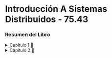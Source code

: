 # Introducción A Sistemas Distribuidos - 75.43

### Resumen del Libro

<details>
 <summary>  Capitulo 1 🍾 </summary> 
 


*host* o *end systems*: dispositivos conectados a la red (lapotot, tablet, reloj, etc).

Estos ultimos conectados por una red de *communication links* y *packet switches*.

![image](https://user-images.githubusercontent.com/71232328/160488180-daf2192f-ce6a-45b4-ac0f-9b4b0ba07cc0.png)

Los *links*  transmiten de acuerda a una *transmission rate* medida en bits/segundo.

*Packet*: paquete de informacion a ser enviado a través de la red.

El *packet switch* toma el *packet* que viene de su *comunication link* de entrada y lo redirecciona a uno de salida. Un *packet switch* puede ser un *router* (en *network core*) o un *link-layer switch*(en *acces network*).

El camino recorrido por el *packet* es el *route* o *path*.

#### Analogia

*packets* = camiones.
*comunication links* = rutas.
*packet switches* = intersecciones.

*end systems* accedent a internet a traves de *Internet Service Providers (ISPs)*. Cada *ISP* es en si mismo una red aparte. Los *ISPs* o *lower tier ISPs* estan interconectados por *upper tier ISP* (fibra optica).

Las piezas que componen internet corren protocolos para controlar envio y recepcion de datos. El *Transmission Control Protocol (TCP)* y *Internet Protocol (IP)* son los mas importantes. 

*internet standards* son desarrollados por la *IETF*. Estos documentos son llamados *request for comments (RFCs* y definen los protocolos

El internet tambíen puede ser descripto como una infraestructura que provee servicios a aplicaciones (*distributed applications*). Corren en *end systems*.
Los *end systems* proveen interfaces para *sockets* que especifican como solicitar y enviar informacion a otro *end system*

#### Protocolo

![image](https://user-images.githubusercontent.com/71232328/160490600-228c2304-3668-4ec8-883f-a11a39c9c6a2.png)

</br>

Un protocolo define el formato y orden de los mensajes a intercambiar entre dos o mas entidades en comunicacion, al igual que las acciones a tomar luego de enviar/recibir los mensajes
Ambos que se esten comunicando deben estar utilizando el mismo protocolo


*end systems* son también conocidos como *hosts*. Estos ultimos se dividen en clientes y servidores. La mayoria de los servidores residen en *data centers*

*access network*: la red que conecta fisicamente un *host* al primer *router* en su camino a otro *end system*

El acceso a internet residencial mas comun es por *digital suscriber line (DSL)* (en general lo provee la compañia de telefono, el modem usa la linea telefonica en este caso) y por cable.

![image](https://user-images.githubusercontent.com/71232328/160491855-2dd767ac-9f61-494a-b1af-6c0cfa0d3f2b.png)


</br>

Existen estándares para DSL que definen multiples *transmission rates*.

Por otra parte, los cables de acceso a internet hacen uso del cable del proveedor de television.

</br>

![image](https://user-images.githubusercontent.com/71232328/160492070-cf203c45-c8c1-4129-936f-73eaa410c91a.png)


</br>

requiere modems especiales para cable, en general conectados a la PC por un puertp *ethernet*. En estos casos los *packets* llegan a todos. Los *channel* de subida y bajada son compartidos.


Más veloz que los ultimos dos pero menos común en *fiber to home (FTTH)*.

*LAN (local area network)* es usada para conectar un *end system* al primer *router (edge)*. En general se hace via *ethernet switch*.

![image](https://user-images.githubusercontent.com/71232328/160492621-8adc1fa6-4871-415c-a273-36bc2eca2d63.png)


</br>

Tambien es posbile tener una *wireless LAN* basada en IEEE (*WIFI*)

![image](https://user-images.githubusercontent.com/71232328/160492779-54c7125b-1417-4739-84e9-0909ae515057.png)

*Wide-Area Wirelles acces: 3g and LTE*, mayor alcance que el wifi.

Los bits se propagan a través de un medio físico: par trenzado, coaxial, fibra optica, espectro radial, etc. Puede ser un medio guiado o no. En el primer caso las ondas son guiadas a traves de un medio fisico (cable). En el caso de no ser guiado, las ondas se propagan por la atmosfera y espacio (*wireless LAN*). Un par trenzado conocido es el *Unshielded twisted pair (UTP)*. El cable coaxial puede ser usado como un medio compartido. La fibra optica traslada pulsos de luz, pero los dispositivos opticos son muy costosos. Canales de transmision radial sufren mayor interferencia y tienen tres categorias: distancia corta, locales y largo alcance (kilometros). Canales de transmision satelital transmiten/reciben microondas en bandas de frecuencia determinadas, los satelites pueden ser geoestacionarios u orbitar más cerca de la tierra.

#### Core

*end systems* intercambian mensajes. Estos mensajes se dividen en *packets* para ser enviados. Cada *packet* viaja a través de *communication links* y *packet switches (routers or link-layer switches)*. Se transmite al *rate* del *communication link*. Entonces si el *rate* es R y el largo del *link* es L, el tiempo de transmisión es `L/R segundos`.

Los *packet switches* usan *store-and-forward transmission*. Debe recibir el *packet* entero antes de empezar a transmitirlo.

![image](https://user-images.githubusercontent.com/71232328/160494400-f1327cb7-36ba-471f-8a29-270b3957f523.png)

Por cada *link* que tiene el *packet switch*, va a tener un *output buffer* o *output queue* donde guarda *packets* que está a punto de enviar. Puede ocurrir que llegue un *packet* y deba esperar en el *output buffer* a que termine otro: *queuing delay*. Este delay depende de que tan congestionada esté la red.


![image](https://user-images.githubusercontent.com/71232328/160518735-493aef40-248d-4d2a-9d3c-3bcb698e71a6.png)

Si el *packet* llega y la cola está llena entonces ocurre una *packet loss*. O el que llega es dropeado o uno que ya está en la cola.

¿Cómo determina el *router* a donde enviar el *packet*?

Cada sistema tiene su direccion IP. En el header del *packet* va a figurar la ip de destino. Cada *router* examina esta porcion y se basa en una *forwarding table* para direccionar el *packet*. La tabla está creada en base a un *routing protocol*, por ejemplo el del camino más corto para determinar el próximo *router*.

También puede moverse data de otra manera que no es *packet switching*, sino *circuit switching*. En estos casos el *path* entre *end systems* se encuentra reservado por el tiempo que dure la comunicación, no ocurre esto en el caso previamente visto. Cuando dos *host* se quieren comunicar se establece una *end-to-end connection*, reservando el circuito que los une. Limita la cantidad de conexiones en simultaneo que se pueden tener.

En el caso de *packet switching* no se garantiza la llegada a destino del mismo, si que se dará el mayor esfuerzo.

Un circuito es implementado con una *frequency-division multiplexing (FDM)* o con una *time-division multiplexing (TDM)*. En la primera se le dedica una frecuencia a cada conexion. En el caso de *TDM* se le otorga a cada conexion una cantidad fija de tiempo.

![image](https://user-images.githubusercontent.com/71232328/160519904-75316e99-12f6-4652-b128-7928d8b5e7ab.png)

Circuitos dedicados tienen periodos silenciosos en los que se desperdician.

*Packet switching* es superior en eficiencia. Mientras que *circuit switching* reserva en el *link* desconociendo la demanda (desperdiciando espacio), *packet switching* reserva el *link* en base a la demanda.


Para conectar *ISPs* se hace una red de redes. El *access ISP* es *customer*, mientras que el *global transit ISP* es un proveedor.
Cada *access ISP* paga al *regional ISP* al que se conecta, quien a su vez paga al *tier-1 ISP* al cual se conecta. Este ultimo no paga a nadie ya que no se conecta a nadie.

Admemás en la red hay *PoP* (grupo de *routers* en la red del proveedor donde *customer ISPs* se pueden conectar a un *provider ISP*.
Para reducir costos, *customer ISPs* que sean vecinos pueden unirse (*peer*) siendo beneficioso para ambos. También existen *Internet Exchange Points (IXP)* donde multiples *ISPs* pueden unirse (*peer*).
Finalmente tenemos en la ultima capa los *content-provider netwroks*, por ejemplo google.

![image](https://user-images.githubusercontent.com/71232328/160521215-521f2157-3565-4bee-88c0-ef64db322dae.png)



*processing delay*: tiempo requerido para examinar el *packet* y ver a qué *link* dirigirlo.

*queuing delay*: tiempo que espera en la cola a ser transferido **(???????????? no era cuando recibia)**. Depende de la congestion.

*transmission delay*: `L/R`, siendo L el largo del *packet* y R la tasa de transimsion. Tiempo requerido en transmitir todos los bits por el *link*. No tiene nada que ver con la distancia entre *routers*.

*propagation delay*: una vez en el *link*, los bits deben llegar al proximo router. Depende de la distancia entre *routers* y el material. `d/s` siendo d la distancia y s la velocidad de propagación del *link*.

![image](https://user-images.githubusercontent.com/71232328/160522042-38efadca-e33d-4f32-99be-823be10f9dcd.png)

Sumados generan un *total nodal delay*

Si R es la tasa de transmision en bits/sec, **a** es la tasa de arribo de *packets*, L el largo de los packets entonces la tasa de arribo de bits es `L * a`. `L*a/R` es la intensidad del tráfico. Si `L*a/R > 1` entonces aumentará el *queuing delay*

![image](https://user-images.githubusercontent.com/71232328/160522582-09cc2afa-dc2b-4597-b1cd-4fff2c8ff5c5.png)

Una cola tiene capacidad finita. Si una *packet* llega a un *router* con la cola llena, va a ser un *drop*. En resumen, ese *packet* se pierde.

El delay entre *end systems* con N-1 *routers* entre ellos es `dend-end = N(dproc+dtrans+dprop+dqueuing)`.

*end-to-end throughput*: el instantaneo es la tasa en bits/sec a la que un host recibe un mensaje. Si envio de servidor a cliente: si la tasa de recepcion es más rapida que la de transmision entonces no va a poder transmitirlos igual de rápido que los recibe. En este caso Rc<Rs y el *end-to-end throughput* es Rc. Idealmente Rc>Rs y el *end-to-end throughput* es Rs.

![image](https://user-images.githubusercontent.com/71232328/160523899-188591c9-c409-4030-8e76-1d3522770391.png)

### Protocol Layering

cada protocolo se corresponde con una capa.

Protocolos de la capa de aplicacion siempre estan implementadas en software. La capa fisica y de linkeo son las encargadas de manejar la comunicacion en un link (en general Ethernet o WIFI asociadas con un *link*). La cpa de red es un mix entre fisica y hardware

![image](https://user-images.githubusercontent.com/71232328/160524387-999652a6-db64-4d99-9ed4-cc0fc7e4193f.png)

#### Capa de aplicaciones

donde residen las aplicaciones de red y sus protocolos como HTTP, SMTP, FTP, DNS. Se distribuye sobre muchos *end systems*. La aplicacion en uno intercambiendo *packets* con la aplicación en otro *host* siguiendo un protocolo. En esta capa la data son mensajes.

#### Capa de transporte

transporta los mensajes de la capa de aplicacion entre *end points*. Protocolos: TCP y UDP

#### Capa de red

Mueve los *packets* de la capa de red llamados *datagrams* de un *host* a otro. Protocolo IP, que define los campos en el *datagram*. También hay *routing protocols* para determinar las rutas que toman los *datagrams*.

#### Capa de linkeo

Para mover un *packet* entre un nodo y tro (*host* o *router*), la capa de red acude a la capa de linkeo. Aquí se pasa el *datagram* a la capa de linkeo, que lo lleva al proximo nodo, donde vuelve a la capa de red. Como ejemplo son Ethernet, Wifi. Un *datagram* puede ser manejado por distintos protocolos en la capa de linkeo.

#### Capa de física

Su trabajo es mover bits entre un nodo y el siguiente. Los protocolos dependen del medio (fibra, par trenzado, etc). Ethernet tiene varias protocolos en esta capa: una para par trenzado, otro para coaxial, fibnra, etc.

![image](https://user-images.githubusercontent.com/71232328/160525485-3d8082b6-c118-4180-8700-5750eb3e8fae.png)

Notar que routers y switches de la capa de linkeo no implementan todas las capas. En cada capa un *packet* tiene dos campos: *header* y *payload*. El ultimo es un *packet* de la capa anterior y *header* sirve para que la capa actual actue. A esto se llama encapsulacion.

### OSI

Otra forma de ver los protocolos distinta al *stack*.

![image](https://user-images.githubusercontent.com/71232328/160525375-169cb37b-6664-40fa-9a2a-4b125961864e.png)

Malware (?)



</details>


<details>
 
 <summary>Capitulo 2 🍾</summary>
 
Al desarrollar una aplicación, hay que escribir software de tal manera que pueda correr en multiples sistemas (no es necesario en *routers* o *link-layer switches*, estos no funcionan en la capa de aplicación). La arquitectura de la aplicación está diseñada por el desarrollador, a diferencia de la arquitectura de la red. Esta puede ser cliente-servidor o *peer-to-peer*.

En la arquitectura cliente-servidor , siempre hay un *host* llamado servidor que recibe peticiones de otros *host* llamados clientes. En esta arquitectura los clientes no se comunican directamente entre si. El servidor tiene una dirección IP fija. Para aplicaciones con muchos clientes, se tiene un *data center* con varios *host* creando un servidor virtual grande.
 
En la arquitectura P2P no hay servidores dedicados, se basa en la comunicacion entre usuarios (ej: Torrent). Esta arquitectura es auto escalable.
 
### Comunicacion
 
Los que se comunican no son los programas, sino los procesos en diferentes (o el mismo) *end systes*. Lo hacen mediante mensajes. En general en una comunicacion, uno es el cliente y el otro el servidor. El que inicia la conexion es el cliente, el que espera a ser conectado, el servidor. Los mensajes se envian y reciben a través de una interfaz de software llamada *socket*. El *socket* es la interfaz entre la capa de aplicacion y la de transporte. También llamada *application programming interface (API)* entre la aplicacion y la red.
 
Para identificar al proceso que recibe mensajes debe tenerse la direccion del host (IP) y un algo que identifique al proceso receptor en el host de destino. Al host lo define la dirección IP (32 bits). Para identificar al proceso, su utiliza el número de puerto.
 
La aplicacion envia mensajes por el socket, la capa de transporte debe llevarlos al socket de destino. Un protocolo de la capa de transporte puede ofrecer varios servicios:

* *Reliable Data Transfer*: asegura que no habrá pérdida de paquetes. Si no lo asegura, esto puede ser tolerable para ciertas aplicaciones (*loss-tolerant applications*) pero no para otras como son las aplicaciones multimedia
* *Throughput*: asegura una tasa mínima de **r** bits/sec. Las aplicaciones que requieren una tasa especifica son *bandwidth-sensitive applications*. Las que no so *elastic applications*.
* *Timing*: un tiempo máximo de arribo del paquete desde que sale hasta que llega al socket receptor (delay).
* *Security*: puede proveer mas de un servicio de seguridad. Puede encriptar los datos al salir y desencriptarlos al llegar.
 
### Servicios de transporte provistos por internet
 
Las redes TCP/IP tienen 2 protocolos de transporte: UDP y TCP.
 
Servicios de TCP:

* *Connection-oriented servide*: cliente y servidor intercambian informacion antes de que empiezen a fluir los mensajes de la aplicacion (*handshake*). Luego de esto se dice que existe la conexion TCP. Pueden enviarse mensajes al mismo tiempo. Una vez finalizada, debe destruirse la conexion.
* *Reliable data transfer*: se va a enviar toda la data sin errores y en orden.
* *congestion-control mechanism*
 
*TCP-enhanced-with-SSL (Secure Sockets Layer)* agrega seguridad (encripta, autenticacion de *end point*, etc).
 
Servicios de UDP:
 
* *connectionless*: no hay *handshake*
* *unreliable data transfer*: no garantiza que llege el mensaje. Pueden llegar en desorden
* No tiene mecanismo de control de congestion
* El lado que envia, puede hacerlo al *rate* que quiera.
 
En ambos casos, no se proveen servicios para *throughput* y *timing*.
 
### Protocolos de capa de aplicación
 
Definen como los procesos de aplicaciones se envian mensajes entre ellas:
* tipo (request o respuesta)
* Sintaxis (campos)
* Semantica (qué contienen los campos)
* Reglas para cuándo enviar y recibir mensajes

## Web y HTTP
 
*HyperText Transfer Protocol (HTTP)* se implementa en el cliente y en el servidor. Web browsers implementan el lado del cliente y Web Servers el lado del servidor. HTTP usa TCP como protocolo de transporte.
 
![image](https://user-images.githubusercontent.com/71232328/160632290-47bcc71e-05ac-40d4-b088-564287af5e29.png)

El servidor no guarda informacion del cliente, por lo que se dice que HTTP es *stateless protocol*.
 
### Tipos de conexiones
 
Cuando hay interacciones cliente-servidor debe definirse si las request/respuesta van en la misma conexion TCP (*persistent connections*) o en distintas (*non-persistent connections*). Por default HTTP usa *persistent connections*. En *non-persistent connections* puede ocurrir cierto paralelismo.

*Round-trip-time (RTT)*: tiempo que le toma a un paquete viajar desde el cliente al servidor y volver. Incluye delay de propagacion, delay de cola y de procesamiento.
 
![image](https://user-images.githubusercontent.com/71232328/160634079-c4d20bf4-45b9-46e4-9f0a-c5f635d36eb8.png)
 
Se observa que cada conexion tiene un delay de 2 RTT, gran contra en *non-persistent connections*.
 
## Formato del mensjae HTTP
 
Hay dos tipos de mensaje: request y respuesta
 
* Request: primer linea es la *request line*, tiene 3 campos: metodo (GET, POST, HEAD, PUT, DELETE), URL y version de HTTP. Las lineas que siguen son *header lines*. La de Host especifica el host donde reside el objeto, en connection va el tipo de conexion, en *user-agent* va el browser y en *accept-language* va el lenguaje que prefiere el usuario (varios headers mas como este)
 
 ![image](https://user-images.githubusercontent.com/71232328/160635494-45571e96-5f4a-4a81-9fa3-ad910fec6afd.png)

El campo *entity* va lleno cuando se usa el método POST enviando info. También puede ir en la URL con un método GET. El HEAD se utiliza para debugging. PUT es para subir objetos a servidores web
 
* Respuesta: tiene una *status line* (3 campos: version del protocolo, codigo de status y el mensaje de status), seis *header lines* y un *entity body* (contiene lo que se pidió en el request). Las *header lines*: *date* tiene hora y dia en que el servidor envia data, *Server* indica que servidor generó el mensaje, *Last modified* indica el momento de creacion o última modificacion del objeto, *Content-Lenght* indica el largo del *body* y *Content-type* el tipo del body (HTML por ej). El status code puede ser varios: 200 es OK, 301 es que el objecto fue removido, 400 es bad request, 404 no encontrado, etc. Visitar https://http.cat/.
 
 ![image](https://user-images.githubusercontent.com/71232328/160636893-f80a5076-f769-44e2-9875-012d6659b7b6.png)
 
 ### Interacción Usuario-Servidor
 
##### Cookies
 
HTTP es *sateless* pero usa cookies para trackear a los usuarios. Esta tecnologia tiene 4 componentes:
 
* Cookie Header line en respuesta de HTTP (Set-Cookie: <identificador>)
* Cookie Header line en request de HTTP (Cookie: <identificador>)
* archivo cookie guardado en el *end system* y manejado por el browser
* base de datos en la pagina de internet.
 
 ![image](https://user-images.githubusercontent.com/71232328/160638156-1558a839-3a47-47ca-92df-29930aaef2c7.png)

 
 ##### Web Caching
 
 El cache de la web (*proxy server*) guarda copias de objetos recientemente *requested*. Antes de establecer TCP con servidor, se establece con el *Web Cache* y se ve si tiene el objeto deseado. si lo tiene, se envia en una respuesta HTTP. Sino, la *Web Cache* establece una conexion TCP con el servidor, envia una request y al recibir una respuesta la envia al usuario, previamente almacenando una copia.

![image](https://user-images.githubusercontent.com/71232328/160639015-5b6e00be-4d9d-43b2-88e4-59e4e807aeec.png)
 
 El *Web cache* hace la conexion más rapida y reduce el trafico hacia el servidor. *Content Distribution Networks (CDNs)*. Una compañia CDN instala caches a lo largo de todo internet.
Aparece un problema, el objecto en la cache puede estar desactualizado. Aparece el GET condicional, que agrega campo *If-Modified-Since*. El cache envia al server un request con este campo, indicando al servidor que envie un nuevo objecto si la fecha en que fue modificado es distinta a la del request de la cache (304 not modified status code)
 
 ![image](https://user-images.githubusercontent.com/71232328/160639460-651fe762-7f7a-4664-93d1-b25894394221.png)

## Mail en Internet
 
3 componentes:
* *User agents*: permite a los usuarios leer, responder, enviar, guardar y escribir mensajes (Outlook)
* *mail servers*: Aqui se envian los mensajes, donde son colocados en una cola de salida. Cuando un usuario quiere leer, el agente lo recupera de este servidor. Aqui estan las *mailbox*.
* *Simple Mail Transfer Protocol (SMTP)*
 
![image](https://user-images.githubusercontent.com/71232328/160641013-5ab15568-4fc0-4502-be9c-1893ca8a87f6.png)

 Si un servidor no puede enviar un mensaje, lo guarda en una cola de mensajes y lo intenta un tiempo despues.
 
SMTP es el principal protocolo de la capa de aplicaciones para mails. Usa *reliable data transfer* de TCP. Tiene un lado cliente (envia) y otro servidor(mail server). Ambos lados residen en todos los *mail servers*. SMTP restringe a ASCII de  7 bits.

![image](https://user-images.githubusercontent.com/71232328/160644403-b1b54b24-6979-48d4-816b-91c74f01f175.png)

SMTP tiene *handshake* donde se indica las direcciones de email de ambos.
Comandos del cliente: HELO, MAIL FROM, RCPT TO, DATA, QUIT, CRLF.CRLF (linea vacia). *telnet* sirve para establecer conexion TCP entre localhost y *mail server*.
 
En comparación, HTTP es un *pull protocol*, alguien sube data a la web para que varios *pulleen* del server cuando quieran. Por el contrario, SMTP es mas bién *push protocol*, donde el que envia el mensaje lo *pushea* al *mail server* del receptor. Otra es que SMTP restringe a ASCIIs de 7 bits, HTTP no. HTTP encapsula cada objeto en su mensaje de respuesta, SMTP envia todos en un mensaje.

En el header de SMTP van a aparecer: FROM, TO, SUBJECT. SMTP es un *push protocol*, entonces cómo obtiene el receptor sus mails del servidor? hay varios protocolos para esto: *Post Office Protocol version 3(POP3)*, *Internet Mail Acces Protocol (IMAP)* y HTTP:

* POP3: una vez establecida la conexion TCP tiene 3 fases. En *authorization*, envia contraseña y usuario (user <uuario> pass <contraseña>). En *transaction*, recupera el mensaje y otros comandos (list, retr, dele, quit). En *update*, termina la sesión POP3 y el servidor elimina los mails marcados para este fin. Posibles respuestas del servidor a todos los comandos: OK, ERR. POP3 no guarda información entre sesiones.
* IMAP: POP3 no permite al usuario crear carpetas remotas y asignarle mensajes. IMAP asocia cada mensaje con una carpeta (INBOX cuando llega el mensaje, luego puede moverse a otra). IMAP mantiene informacion del usaurio entre sesiones. También permite obtener porciones de mensajes (solo el header por ej).
* HTTP: Hotmail, donde el *user agent* es un web browser. Se usa para enviar y recibir a los servidores un mensaje HTTP.
 
## DNS: Directory Service
 
Para identificar un *host* se usan *hostnames*, pero estos nombres no permiten conocer su locacion en el internet. Entonces se los identifica con las direcciones IP (4 bytes), separados por "." donde cada byte en decimal va de 0 a 255. Es jerárquica. El DNS traduce de *hostname* a IP. DNS es una base de datos distribuida implementada en una jerarquoia de servidores DNS y un protocolo de la capa de aplicacion que permite a los *hosts* realizar consultas a la base de datos. DNS corre sobre UDP.DNS es usada por otro protocolos como HTTP y SMTP. La maquina del usuario hace de cliente. Luego de obtener la IP, el browser inicia la conexion TCP. DNS agrega delay.
Servicios que provee DNS:
 
* *Host aliasing*: mas de un nombre o alias. El mas completo es el canonico
* *mail server aliasing*: por ej yahoo.com
* *load distribution*: permite asociar varias IPs a un nombre canónico para distribuir la carga en varios servidores que repliquen lo mismo

No conviene un servidor DNS centralizado:
 * Falla y se cae todo
 * Volumen de tráfico
 * Distancia al servidor centralizado
 * Mantenimiento, actualizando constantemente para un host nuevo
 
Entonces se usa una base de datos descentralizada y jerárquica:
 * servidores DNS raiz: dan IP de los TLD DNS servers
 * *top-level domain (TLD) DNS servers*: devuelven IP de los *authorative DNS servers*
 * *authoritative DNS servers*: mapea el nombre de los hosts a su IP.
 
![image](https://user-images.githubusercontent.com/71232328/160653358-023c279d-bd3f-4376-8e43-265c05137b90.png)

 El cliente contacta a un servidor raiz, que devuelve direcciones IP para serividores TLD con cierto dominio (com). El cliente luego contacta uno de estos, que devuelve direccion IP de un servidor *authorative* para cierta direccion (amazon.com). finalmente el cliente contacta un servidor *authorative* de la pagina (amazon.com) que devuelve la IP del host requerido (www. amazon. com). 
 
 Además, cada ISP tien un servidor DNS local. Actúa como un proxy y forwardea la consulta a un servidor raiz.
 
 ![image](https://user-images.githubusercontent.com/71232328/160654734-f7f1413a-8d7a-4f8e-bed7-735d4c79a665.png)

 Las *querys* son recursivas e iterativas. Recursivas por piden que se obtenga el mapeo en su nombre, iterativas porque responden inmediatamente. *querys* de DNS pueden ser recursivas o iterativas.
 
 ![image](https://user-images.githubusercontent.com/71232328/160655196-18c555d5-a09d-4e82-8355-98b000ddccc0.png)

 
 #### DNS Caching
 
 Para mejorar el delay del sistema DNS y disminuir los mensajes DNS. Se *cachea* el par *hostname*/IP. Esta tarea la realiza el servidor local DNS
 
 #### Mensjaes DNS
 
 Los servidores DNS almacenan *resource records (RRs)*. Cada respuesta DNS lleva uno o mas de estos: (Name, Value, Type, TTL).
 
 * TTL: *time to live*, cuando borrarlo de la cache.
 * Tipo: si es A, name es hostname y value es IP. Si es NS, name es domain y value es hostname de *authorative DNS server*. Si es CNAME, value es el *hostname* canonico y name el alias. Si es MX, vale es nombre canonico del servidor de mail con alias en name
 
 Formato del mensaje:
 
 ![image](https://user-images.githubusercontent.com/71232328/160656495-d382134f-d730-4af3-bb31-9714f60c48a8.png)

 * Primeros 12 bytes son el header
 * Question: información acerca de la *query* realizada. name, type.
 * Answer: contiene RRs. Cada uno con Type, value y TTL
 * Authority Section: tiene RRs de *authorative servers*
 * Additional section: otros RRs que sirven de ayuda
 
 #### Poner RRs en una base de datos
 
 Se registra el dominio en una empresa *registrar* que lo pone en la base de datos DNS. Se registran en los TLD un tipo NS y otra A. Suponiendo se pasan 2 hostnames y dos IPs. También podria ser MX para un mail.
 
 ## Peer-to-Peer File Distribution
 
 
 ![image](https://user-images.githubusercontent.com/71232328/160658320-70011a61-7c83-45cd-8deb-a4f5fca36604.png)
 
 Cada *peer* puede redistribuir una parte de un archivo grande. El tiempo de distribuicion es el tiempo que le lleva al archivo llegar a todos. En una cliente servidor va a ser el que le lleve al cliente con la menor tasa de descarga o lo que le lleve al servidor si tiene menor tasa de envio. Sube linealmente con la cantidad de clientes. En P2P, es mas complicado de calcular. Primero el servidor debe enviar aunque sea 1 vez todos los bits del archivo. La tasa de subida es la del servidor mas la de los peers

 ![image](https://user-images.githubusercontent.com/71232328/160659048-1ec3206f-f611-43bf-80c5-f773ce7d8b6c.png)

 #### BitTorrent
 
 Todos los *peers* participando de la distribucion de un archivo son el *torrent*. El tamaño estandar de las porciones a distribuir es 256kb. Una vez que un *peer* obtiene todo el archivo puede irse o quedarse en el torrent ayudando a la subida del archivo
 
 ![image](https://user-images.githubusercontent.com/71232328/160659398-eb886069-994b-4a1b-a4b7-151d62fc72b6.png)
Cada torrent tiene un nodo llamado *tracker*. Cuando un *peer* se suma al *torrent*, se registra con el *tracker*, informando periodicamente si sigue en el torrent o no. Al sumarse a un torrent, se le envian los IPs de los *peers* (no todos) al recien llegado. Se intentan generar conexiones TCP con todos. De estos *peers* es de quien se obtienen las porciones del archivo. Primero va a pedir de los que no tiene, los que menos se repitan entre los vecinos (*rarest first*). Para enviar porciones de archivo, se prioriza a los que esten suministrando data a la tasa más alta. Se elige a los 4 *peers* (*Unchoked*) que mas rapido esten suministrando data y se les envia. Esto se calcula cada 10 segundos. Además cada 30 segundos se elige un *peer* al azar (*optmistically unchoked*).
 
 Otra aplicacion de P2P es *Distributed Hash Table (DHT)*. Es una base de datos distribuida entre los *peers*
 
 ## Streaming de video y distribucion de contenido
 
 Cuanto más alto el bitrate, mejor la calidad del video. 4K precisa aprox 10Mbps. Se crean varias compresiones y se envian a distintas tasas. El usuario elige cual ver en base a su ancho de banda.
 
 En HTTP streaming el video se guarda en un servidor HTTP. En el lado del cliente, una vez que se pasa un umbral en el buffer de recepcion se empieza a reproducir el video. La contra es que todos los clientes reciben los mismo auqnue tengan distinto ancho de banda. Surge el *Dynamic Adaptive Streamig over HTTP (DASH)*, el video se *encodea* en distintas versiones cada una con un bitrate distinto (distinta calidad. El cliente solicita porciones del video dinamicamente (cuando el ancho de banda es alto solicita mejor calidad y viceversa). Cada version del video se guarda en el server HTTP con una URL distinta. En el server HTTP hay un *manifest file* con las URL a estas versiones.
 
 #### Content Distribution Network (CDN)
 
 Casi todas las plataformas de streaming usan CDN. Servidores repartidos geograficamente que almacenan copias multimedia. CDN puede ser privado (Google) o *third-party*.
 Politicas de ubicacion:
 * *Enter Deep*: colocar servidores en access ISPs. Se está mas cerca de los *end systems*. Muy distribuido, mas dificil de mantener.
 * *Bring Home*: servidores en menos lugares (por ej IXPs). Mas fácil de mantener a expensas de un mayor delay
 
 Cuando se hace una request de un video, CDN la intercepta y determina el servidor CDN más conveniente y redirecciona la request. La intersepcion se logra haciendo uso de la DNS. 
 
 ![image](https://user-images.githubusercontent.com/71232328/160663016-832a77c1-3f8f-4cd8-8cce-34fc2fed32a7.png)
 
 Como determinar el cluster de CDN más conveniente? *cluster selection strategy*:
 
 * Más cercano geograficamente
 * *real time measurements*: toman medidas del delay para determinar el más cercano en cuanto a tiempo y no distancia

 También es posible el caso de P2P streaming, muy similar a lo comentado en la seccion de P2P
 
 ## Socket Programming
 
 2 tipos de aplicaciones de red: una opera bajo un especifico protocolo estandar (RFC) y otro que no, donde el porotocolo de la capa de aplicacion es determinado por el equipo de desarrollo. Debe definirse si usar TCP o UDP.
 
 
 En UDP, el paquete tiene direccion de destino (IP). Tambien se debe indiar el puerto para identificar al proceso en el host de destino.
 
 ![image](https://user-images.githubusercontent.com/71232328/160672250-bfa8c588-2b0e-46c9-be6c-68705ab7af78.png)

### Aplicacion UDP
 
Del lado del cliente
 
```python
# traigo el modulo socket
from socket import * 
 
# defino nombre de host (IP o hostname) y puerto 
serverName = ’hostname’
serverPort = 12000
 
# Crea socket
# AF_INET : IPv4, SOCK_DGRAM: UDP
clientSocket = socket(AF_INET, SOCK_DGRAM)
 
# Mensaje a enviar, capturo lo que tipee el usuario
message = raw_input(’Input lowercase sentence:’)
 
# Envio el mensaje, previamente transformandolo de string a byte
clientSocket.sendto(message.encode(),(serverName, serverPort))
 
# Recibo respuesta del servidor
modifiedMessage, serverAddress = clientSocket.recvfrom(2048)

print(modifiedMessage.decode())
 
# Cierro el socket
clientSocket.close()
 
```
 
Del lado del Servidor

```python
 
from socket import *

serverPort = 12000

serverSocket = socket(AF_INET, SOCK_DGRAM)

# Asigna el puerto al socket
serverSocket.bind((’’, serverPort))
 
print(”The server is ready to receive”)
while True:
 # Recibo del  cliente
 message, clientAddress = serverSocket.recvfrom(2048)
 # Convierte mensaje a string, pasa a uppercase
 modifiedMessage = message.decode().upper()
 # Envia el string encodeandolo previamente
 serverSocket.sendto(modifiedMessage.encode(), clientAddress)

```
 
### Aplicacion TCP
 
A diferencia de UDP, una vez establecida la conexion, no hace falta aclarar la direccion IP de destino en cada paquete.
 
 ![image](https://user-images.githubusercontent.com/71232328/160673843-36d457db-5f88-4bb7-9399-0b66e88f0e80.png)

Lado del cliente


```python

 from socket import *
serverName = ’servername’
serverPort = 12000

# SOCK_STREAM: TCP
clientSocket = socket(AF_INET, SOCK_STREAM)

# Establece conexion TCP. El handshake ocurre aca
clientSocket.connect((serverName, serverPort))
sentence = raw_input(’Input lowercase sentence:’)

# Notar no se aclara la dirección IP destino
clientSocket.send(sentence.encode())
modifiedSentence = clientSocket.recv(1024)
print(’From Server: ’, modifiedSentence.decode())

# Genera un mensaje TCP al TCP en el servidor
clientSocket.close()


```

![image](https://user-images.githubusercontent.com/71232328/160674039-75f416c6-83ae-47bb-a07b-f5cad85da805.png)


Del lado del servidor


```python

from socket import *
serverPort = 12000
serverSocket = socket(AF_INET, SOCK_STREAM)

# Es el socket de bienvenida
serverSocket.bind((’’, serverPort))

# Esperamos a que un socket cliente "toque la puerta".
 
serverSocket.listen(1)
print(’The server is ready to receive’)
while True:
 
 # Cuando un cliente "toca la puerta" se invoca accept(), que crea un nuevo
 # socket en el servidor dedicado a ese cliente en particular
 connectionSocket, addr = serverSocket.accept()
 sentence = connectionSocket.recv(1024).decode()
 capitalizedSentence = sentence.upper()
 connectionSocket.send(capitalizedSentence.encode())
 
 # Cerramos el socket dedicado al cliente, pero el de bienvenida
 # sigue abierto, por lo que pueden conectarse nuevos clientes
 connectionSocket.close()

```










 
</details>




